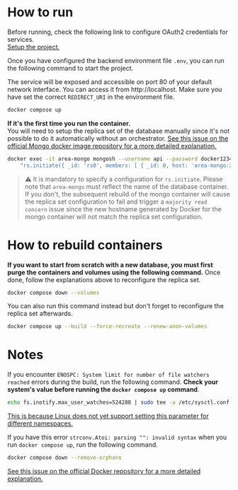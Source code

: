 # How to run

Before running, check the following link to configure OAuth2 credentials for services.  
[Setup the project.](/docs/technical_docs.md#configuration-du-backend)

Once you have configured the backend environment file `.env`, you can run the following command to start the project.

The service will be exposed and accessible on port 80 of your default network interface. You can access it from http://localhost. Make sure you have set the correct `REDIRECT_URI` in the environment file.


```BASH
docker compose up
```

**If it's the first time you run the container.**  
You will need to setup the replica set of the database manually since it's not possible to do it automatically without an orchestrator. [See this issue on the official Mongo docker image repository for a more detailed explanation.](https://github.com/docker-library/mongo/issues/354)

```BASH
docker exec -it area-mongo mongosh --username api --password docker1234 --eval \
    "rs.initiate({ _id: 'rs0', members: [ { _id: 0, host: 'area-mongo:27017' } ] })"
```

> ⚠️  It is mandatory to specify a configuration for `rs.initiate`. Please note that `area-mongo` must reflect the name of the database container. If you don't, the subsequent rebuild of the mongo container will cause the replica set configuration to fail and trigger a `majority read concern` issue since the new hostname generated by Docker for the mongo container will not match the replica set configuration.
# How to rebuild containers

**If you want to start from scratch with a new database, you must first purge the containers and volumes using the following command.** Once done, follow the explanations above to reconfigure the replica set.

```BASH
docker compose down --volumes
```

You can also run this command instead but don't forget to reconfigure the replica set afterwards.

```BASH
docker compose up --build --force-recreate --renew-anon-volumes
```

# Notes

If you encounter `ENOSPC: System limit for number of file watchers reached` errors during the build, run the following command. **Check your system's value before running the `docker compose up` command**.

```BASH
echo fs.inotify.max_user_watches=524288 | sudo tee -a /etc/sysctl.conf && sysctl -p
```
[This is because Linux does not yet support setting this parameter for different namespaces.](https://docs.docker.com/engine/reference/commandline/run/#sysctl)

If you have this error `strconv.Atoi: parsing "": invalid syntax` when you run `docker compose up`, run the following command.

```BASH
docker compose down --remove-orphans
```
[See this issue on the official Docker repository for a more detailed explanation.](https://github.com/docker/compose-cli/issues/1537)
